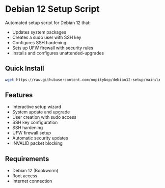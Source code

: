 # Debian 12 Setup Script

Automated setup script for Debian 12 that:
- Updates system packages
- Creates a sudo user with SSH key
- Configures SSH hardening
- Sets up UFW firewall with security rules
- Installs and configures unattended-upgrades

## Quick Install

```bash
wget https://raw.githubusercontent.com/nopityNop/debian12-setup/main/install.sh && chmod +x install.sh && sudo ./install.sh
```

## Features

- Interactive setup wizard
- System update and upgrade
- User creation with sudo access
- SSH key configuration
- SSH hardening
- UFW firewall setup
- Automatic security updates
- INVALID packet blocking

## Requirements

- Debian 12 (Bookworm)
- Root access
- Internet connection
